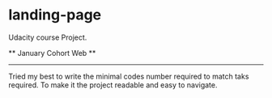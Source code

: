 # landing-page

Udacity course Project.

** January Cohort Web **

---

Tried my best to write the minimal codes number required to match taks required. To make it the project readable and easy to navigate.

